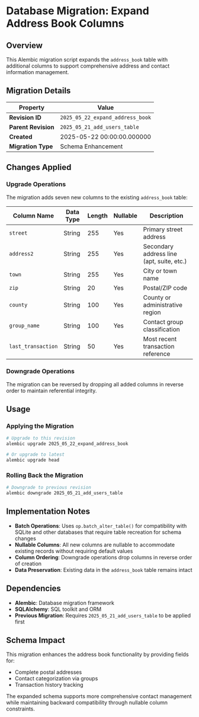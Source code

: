 <!--
This documentation was auto-generated by Claude on 2025-05-31T16-12-56.
Source file: ./src/backend/alembic/versions/2025_05_22_expand_address_book.py
-->

# Database Migration: Expand Address Book Columns

## Overview

This Alembic migration script expands the `address_book` table with additional columns to support comprehensive address and contact information management.

## Migration Details

| Property | Value |
|----------|-------|
| **Revision ID** | `2025_05_22_expand_address_book` |
| **Parent Revision** | `2025_05_21_add_users_table` |
| **Created** | 2025-05-22 00:00:00.000000 |
| **Migration Type** | Schema Enhancement |

## Changes Applied

### Upgrade Operations

The migration adds seven new columns to the existing `address_book` table:

| Column Name | Data Type | Length | Nullable | Description |
|-------------|-----------|---------|----------|-------------|
| `street` | String | 255 | Yes | Primary street address |
| `address2` | String | 255 | Yes | Secondary address line (apt, suite, etc.) |
| `town` | String | 255 | Yes | City or town name |
| `zip` | String | 20 | Yes | Postal/ZIP code |
| `county` | String | 100 | Yes | County or administrative region |
| `group_name` | String | 100 | Yes | Contact group classification |
| `last_transaction` | String | 50 | Yes | Most recent transaction reference |

### Downgrade Operations

The migration can be reversed by dropping all added columns in reverse order to maintain referential integrity.

## Usage

### Applying the Migration

```bash
# Upgrade to this revision
alembic upgrade 2025_05_22_expand_address_book

# Or upgrade to latest
alembic upgrade head
```

### Rolling Back the Migration

```bash
# Downgrade to previous revision
alembic downgrade 2025_05_21_add_users_table
```

## Implementation Notes

- **Batch Operations**: Uses `op.batch_alter_table()` for compatibility with SQLite and other databases that require table recreation for schema changes
- **Nullable Columns**: All new columns are nullable to accommodate existing records without requiring default values
- **Column Ordering**: Downgrade operations drop columns in reverse order of creation
- **Data Preservation**: Existing data in the `address_book` table remains intact

## Dependencies

- **Alembic**: Database migration framework
- **SQLAlchemy**: SQL toolkit and ORM
- **Previous Migration**: Requires `2025_05_21_add_users_table` to be applied first

## Schema Impact

This migration enhances the address book functionality by providing fields for:
- Complete postal addresses
- Contact categorization via groups
- Transaction history tracking

The expanded schema supports more comprehensive contact management while maintaining backward compatibility through nullable column constraints.